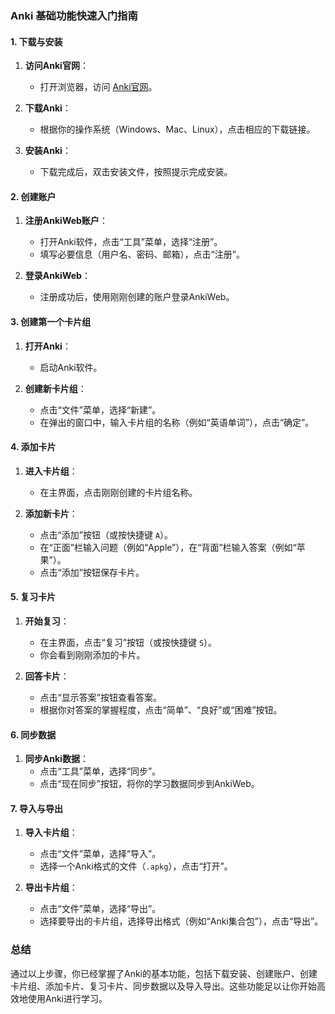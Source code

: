 ### Anki 基础功能快速入门指南

#### 1. 下载与安装

1. **访问Anki官网**：
   - 打开浏览器，访问 [Anki官网](https://apps.ankiweb.net/)。

2. **下载Anki**：
   - 根据你的操作系统（Windows、Mac、Linux），点击相应的下载链接。

3. **安装Anki**：
   - 下载完成后，双击安装文件，按照提示完成安装。

#### 2. 创建账户

1. **注册AnkiWeb账户**：
   - 打开Anki软件，点击“工具”菜单，选择“注册”。
   - 填写必要信息（用户名、密码、邮箱），点击“注册”。

2. **登录AnkiWeb**：
   - 注册成功后，使用刚刚创建的账户登录AnkiWeb。

#### 3. 创建第一个卡片组

1. **打开Anki**：
   - 启动Anki软件。

2. **创建新卡片组**：
   - 点击“文件”菜单，选择“新建”。
   - 在弹出的窗口中，输入卡片组的名称（例如“英语单词”），点击“确定”。

#### 4. 添加卡片

1. **进入卡片组**：
   - 在主界面，点击刚刚创建的卡片组名称。

2. **添加新卡片**：
   - 点击“添加”按钮（或按快捷键 `A`）。
   - 在“正面”栏输入问题（例如“Apple”），在“背面”栏输入答案（例如“苹果”）。
   - 点击“添加”按钮保存卡片。

#### 5. 复习卡片

1. **开始复习**：
   - 在主界面，点击“复习”按钮（或按快捷键 `S`）。
   - 你会看到刚刚添加的卡片。

2. **回答卡片**：
   - 点击“显示答案”按钮查看答案。
   - 根据你对答案的掌握程度，点击“简单”、“良好”或“困难”按钮。

#### 6. 同步数据

1. **同步Anki数据**：
   - 点击“工具”菜单，选择“同步”。
   - 点击“现在同步”按钮，将你的学习数据同步到AnkiWeb。

#### 7. 导入与导出

1. **导入卡片组**：
   - 点击“文件”菜单，选择“导入”。
   - 选择一个Anki格式的文件（`.apkg`），点击“打开”。

2. **导出卡片组**：
   - 点击“文件”菜单，选择“导出”。
   - 选择要导出的卡片组，选择导出格式（例如“Anki集合包”），点击“导出”。

### 总结

通过以上步骤，你已经掌握了Anki的基本功能，包括下载安装、创建账户、创建卡片组、添加卡片、复习卡片、同步数据以及导入导出。这些功能足以让你开始高效地使用Anki进行学习。